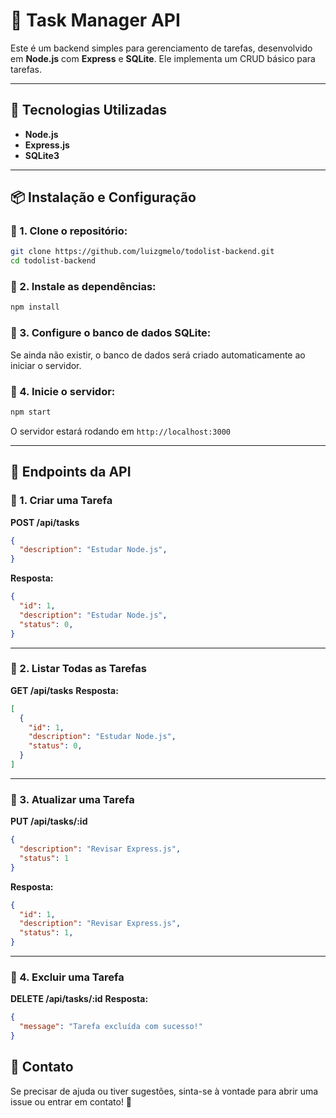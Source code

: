 # 📌 Task Manager API

Este é um backend simples para gerenciamento de tarefas, desenvolvido em **Node.js** com **Express** e **SQLite**. Ele implementa um CRUD básico para tarefas.

---

## 🚀 Tecnologias Utilizadas
- **Node.js**
- **Express.js**
- **SQLite3**

---

## 📦 Instalação e Configuração

### 🔹 1. Clone o repositório:
```sh
git clone https://github.com/luizgmelo/todolist-backend.git
cd todolist-backend
```

### 🔹 2. Instale as dependências:
```sh
npm install
```

### 🔹 3. Configure o banco de dados SQLite:
Se ainda não existir, o banco de dados será criado automaticamente ao iniciar o servidor.

### 🔹 4. Inicie o servidor:
```sh
npm start
```
O servidor estará rodando em `http://localhost:3000`

---

## 📌 Endpoints da API

### 🔹 1. Criar uma Tarefa
**POST /api/tasks**
```json
{
  "description": "Estudar Node.js",
}
```
**Resposta:**
```json
{
  "id": 1,
  "description": "Estudar Node.js",
  "status": 0,
}
```

---

### 🔹 2. Listar Todas as Tarefas
**GET /api/tasks**
**Resposta:**
```json
[
  {
    "id": 1,
    "description": "Estudar Node.js",
    "status": 0,
  }
]
```

---

### 🔹 3. Atualizar uma Tarefa
**PUT /api/tasks/:id**
```json
{
  "description": "Revisar Express.js",
  "status": 1
}
```
**Resposta:**
```json
{
  "id": 1,
  "description": "Revisar Express.js",
  "status": 1,
}
```

---

### 🔹 4. Excluir uma Tarefa
**DELETE /api/tasks/:id**
**Resposta:**
```json
{
  "message": "Tarefa excluída com sucesso!"
}
```

## 📌 Contato
Se precisar de ajuda ou tiver sugestões, sinta-se à vontade para abrir uma issue ou entrar em contato! 🚀
